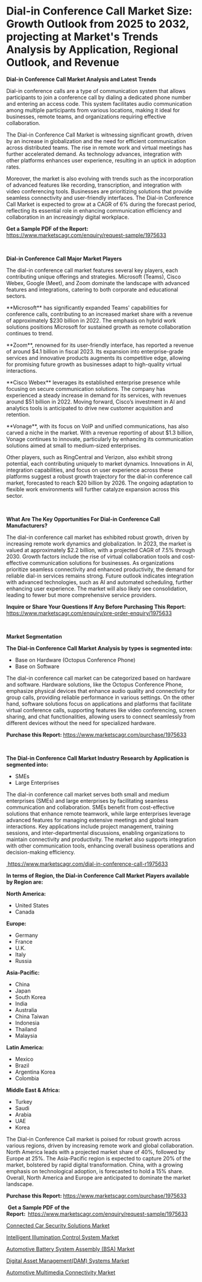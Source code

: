 <p><h1>Dial-in Conference Call Market Size: Growth Outlook from 2025 to 2032, projecting at Market's Trends Analysis by Application, Regional Outlook, and Revenue</h1></p><p><strong>Dial-in Conference Call Market Analysis and Latest Trends</strong></p>
<p><p>Dial-in conference calls are a type of communication system that allows participants to join a conference call by dialing a dedicated phone number and entering an access code. This system facilitates audio communication among multiple participants from various locations, making it ideal for businesses, remote teams, and organizations requiring effective collaboration.</p><p>The Dial-in Conference Call Market is witnessing significant growth, driven by an increase in globalization and the need for efficient communication across distributed teams. The rise in remote work and virtual meetings has further accelerated demand. As technology advances, integration with other platforms enhances user experience, resulting in an uptick in adoption rates.</p><p>Moreover, the market is also evolving with trends such as the incorporation of advanced features like recording, transcription, and integration with video conferencing tools. Businesses are prioritizing solutions that provide seamless connectivity and user-friendly interfaces. The Dial-in Conference Call Market is expected to grow at a CAGR of 6% during the forecast period, reflecting its essential role in enhancing communication efficiency and collaboration in an increasingly digital workplace.</p></p>
<p><strong>Get a Sample PDF of the Report:&nbsp;</strong> <a href="https://www.marketscagr.com/enquiry/request-sample/1975633?utm_campaign=1944&utm_medium=2&utm_source=Github&utm_content=ia&utm_term=11032025&utm_id=dial-in-conference-call">https://www.marketscagr.com/enquiry/request-sample/1975633</a></p>
<p>&nbsp;</p>
<p><strong>Dial-in Conference Call Major Market Players</strong></p>
<p><p>The dial-in conference call market features several key players, each contributing unique offerings and strategies. Microsoft (Teams), Cisco Webex, Google (Meet), and Zoom dominate the landscape with advanced features and integrations, catering to both corporate and educational sectors. </p><p>**Microsoft** has significantly expanded Teams' capabilities for conference calls, contributing to an increased market share with a revenue of approximately $230 billion in 2022. The emphasis on hybrid work solutions positions Microsoft for sustained growth as remote collaboration continues to trend.</p><p>**Zoom**, renowned for its user-friendly interface, has reported a revenue of around $4.1 billion in fiscal 2023. Its expansion into enterprise-grade services and innovative products augments its competitive edge, allowing for promising future growth as businesses adapt to high-quality virtual interactions.</p><p>**Cisco Webex** leverages its established enterprise presence while focusing on secure communication solutions. The company has experienced a steady increase in demand for its services, with revenues around $51 billion in 2022. Moving forward, Cisco’s investment in AI and analytics tools is anticipated to drive new customer acquisition and retention.</p><p>**Vonage**, with its focus on VoIP and unified communications, has also carved a niche in the market. With a revenue reporting of about $1.3 billion, Vonage continues to innovate, particularly by enhancing its communication solutions aimed at small to medium-sized enterprises.</p><p>Other players, such as RingCentral and Verizon, also exhibit strong potential, each contributing uniquely to market dynamics. Innovations in AI, integration capabilities, and focus on user experience across these platforms suggest a robust growth trajectory for the dial-in conference call market, forecasted to reach $20 billion by 2026. The ongoing adaptation to flexible work environments will further catalyze expansion across this sector.</p></p>
<p>&nbsp;</p>
<p><strong>What Are The Key Opportunities For Dial-in Conference Call Manufacturers?</strong></p>
<p><p>The dial-in conference call market has exhibited robust growth, driven by increasing remote work dynamics and globalization. In 2023, the market is valued at approximately $2.2 billion, with a projected CAGR of 7.5% through 2030. Growth factors include the rise of virtual collaboration tools and cost-effective communication solutions for businesses. As organizations prioritize seamless connectivity and enhanced productivity, the demand for reliable dial-in services remains strong. Future outlook indicates integration with advanced technologies, such as AI and automated scheduling, further enhancing user experience. The market will also likely see consolidation, leading to fewer but more comprehensive service providers.</p></p>
<p><strong>Inquire or Share Your Questions If Any Before Purchasing This Report:</strong> <a href="https://www.marketscagr.com/enquiry/pre-order-enquiry/1975633?utm_campaign=1944&utm_medium=2&utm_source=Github&utm_content=ia&utm_term=11032025&utm_id=dial-in-conference-call">https://www.marketscagr.com/enquiry/pre-order-enquiry/1975633</a></p>
<p>&nbsp;</p>
<p><strong>Market Segmentation</strong></p>
<p><strong>The Dial-in Conference Call Market Analysis by types is segmented into:</strong></p>
<p><ul><li>Base on Hardware (Octopus Conference Phone)</li><li>Base on Software</li></ul></p>
<p><p>The dial-in conference call market can be categorized based on hardware and software. Hardware solutions, like the Octopus Conference Phone, emphasize physical devices that enhance audio quality and connectivity for group calls, providing reliable performance in various settings. On the other hand, software solutions focus on applications and platforms that facilitate virtual conference calls, supporting features like video conferencing, screen sharing, and chat functionalities, allowing users to connect seamlessly from different devices without the need for specialized hardware.</p></p>
<p><strong>Purchase this Report:&nbsp;</strong><a href="https://www.marketscagr.com/purchase/1975633?utm_campaign=1944&utm_medium=2&utm_source=Github&utm_content=ia&utm_term=11032025&utm_id=dial-in-conference-call">https://www.marketscagr.com/purchase/1975633</a></p>
<p>&nbsp;</p>
<p><strong>The Dial-in Conference Call Market Industry Research by Application is segmented into:</strong></p>
<p><ul><li>SMEs</li><li>Large Enterprises</li></ul></p>
<p><p>The dial-in conference call market serves both small and medium enterprises (SMEs) and large enterprises by facilitating seamless communication and collaboration. SMEs benefit from cost-effective solutions that enhance remote teamwork, while large enterprises leverage advanced features for managing extensive meetings and global team interactions. Key applications include project management, training sessions, and inter-departmental discussions, enabling organizations to maintain connectivity and productivity. The market also supports integration with other communication tools, enhancing overall business operations and decision-making efficiency.</p></p>
<p><a href="https://www.marketscagr.com/dial-in-conference-call-r1975633?utm_campaign=1944&utm_medium=2&utm_source=Github&utm_content=ia&utm_term=11032025&utm_id=dial-in-conference-call">&nbsp;https://www.marketscagr.com/dial-in-conference-call-r1975633</a></p>
<p><strong>In terms of Region, the Dial-in Conference Call Market Players available by Region are:</strong></p>
<p>
    <p> <strong> North America: </strong>
        <ul>
            <li>United States</li>
            <li>Canada</li>
        </ul>
        </p> 
    <p> <strong> Europe: </strong>
        <ul>
            <li>Germany</li>
            <li>France</li>
            <li>U.K.</li>
            <li>Italy</li>
            <li>Russia</li>
        </ul>
        </p> 
    <p> <strong> Asia-Pacific: </strong>
        <ul>
            <li>China</li>
            <li>Japan</li>
            <li>South Korea</li>
            <li>India</li>
            <li>Australia</li>
            <li>China Taiwan</li>
            <li>Indonesia</li>
            <li>Thailand</li>
            <li>Malaysia</li>
        </ul>
        </p> 
    <p> <strong> Latin America: </strong>
        <ul>
            <li>Mexico</li>
            <li>Brazil</li>
            <li>Argentina Korea</li>
            <li>Colombia</li>
        </ul>
        </p> 
    <p> <strong> Middle East & Africa: </strong>
        <ul>
            <li>Turkey</li>
            <li>Saudi</li>
            <li>Arabia</li>
            <li>UAE</li>
            <li>Korea</li>
        </ul>
    </p>
    </p>
<p><p>The Dial-in Conference Call market is poised for robust growth across various regions, driven by increasing remote work and global collaboration. North America leads with a projected market share of 40%, followed by Europe at 25%. The Asia-Pacific region is expected to capture 20% of the market, bolstered by rapid digital transformation. China, with a growing emphasis on technological adoption, is forecasted to hold a 15% share. Overall, North America and Europe are anticipated to dominate the market landscape.</p></p>
<p><strong>Purchase this Report: </strong><a href="https://www.marketscagr.com/purchase/1975633?utm_campaign=1944&utm_medium=2&utm_source=Github&utm_content=ia&utm_term=11032025&utm_id=dial-in-conference-call">https://www.marketscagr.com/purchase/1975633</a></p>
<p>&nbsp;<strong>Get a Sample PDF of the Report:&nbsp;&nbsp;</strong><a href="https://www.marketscagr.com/enquiry/request-sample/1975633?utm_campaign=1944&utm_medium=2&utm_source=Github&utm_content=ia&utm_term=11032025&utm_id=dial-in-conference-call">https://www.marketscagr.com/enquiry/request-sample/1975633</a></p>
<p><strong></strong></p>
<p><p><a href="https://github.com/owaysusing/Market-Research-Report-List-1/blob/main/connected-car-security-solutions-market.md?utm_campaign=1944&utm_medium=2&utm_source=Github&utm_content=ia&utm_term=11032025&utm_id=dial-in-conference-call">Connected Car Security Solutions Market</a></p><p><a href="https://github.com/andulanick3/Market-Research-Report-List-1/blob/main/intelligent-illumination-control-system-market.md?utm_campaign=1944&utm_medium=2&utm_source=Github&utm_content=ia&utm_term=11032025&utm_id=dial-in-conference-call">Intelligent Illumination Control System Market</a></p><p><a href="https://github.com/monacaquddus/Market-Research-Report-List-1/blob/main/automotive-battery-system-assembly-bsa-market.md?utm_campaign=1944&utm_medium=2&utm_source=Github&utm_content=ia&utm_term=11032025&utm_id=dial-in-conference-call">Automotive Battery System Assembly (BSA) Market</a></p><p><a href="https://github.com/FlorianWolf90/Market-Research-Report-List-1/blob/main/digital-asset-managementdam-systems-market.md?utm_campaign=1944&utm_medium=2&utm_source=Github&utm_content=ia&utm_term=11032025&utm_id=dial-in-conference-call">Digital Asset Management(DAM) Systems Market</a></p><p><a href="https://github.com/mgapeak/Market-Research-Report-List-1/blob/main/automotive-multimedia-connectivity-market.md?utm_campaign=1944&utm_medium=2&utm_source=Github&utm_content=ia&utm_term=11032025&utm_id=dial-in-conference-call">Automotive Multimedia Connectivity Market</a></p></p>